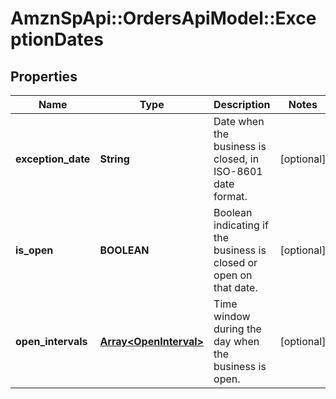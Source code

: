 # AmznSpApi::OrdersApiModel::ExceptionDates

## Properties
Name | Type | Description | Notes
------------ | ------------- | ------------- | -------------
**exception_date** | **String** | Date when the business is closed, in ISO-8601 date format. | [optional] 
**is_open** | **BOOLEAN** | Boolean indicating if the business is closed or open on that date. | [optional] 
**open_intervals** | [**Array&lt;OpenInterval&gt;**](OpenInterval.md) | Time window during the day when the business is open. | [optional] 

